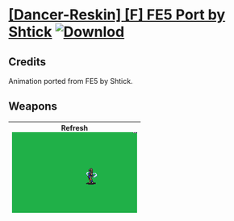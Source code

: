 # [\[Dancer-Reskin\] \[F\] FE5 Port by Shtick](./) [![Downlod](https://img.shields.io/badge/Download--red?style=social&logo=github)](https://minhaskamal.github.io/DownGit/#/home?url=https://github.com/Klokinator/FE-Repo/tree/main/Battle%20Animations%2FBards%2C%20Dancers%2C%20Suppliers%2C%20Misc%2F%5BDancer-Reskin%5D%20%5BF%5D%20FE5%20Port%20by%20Shtick)
## Credits

Animation ported from FE5 by Shtick.

## Weapons

| <b>Refresh</b><br/><img alt="Refresh animation" src="./8.%20Refresh/Refresh.gif"/> |
| :---: |
